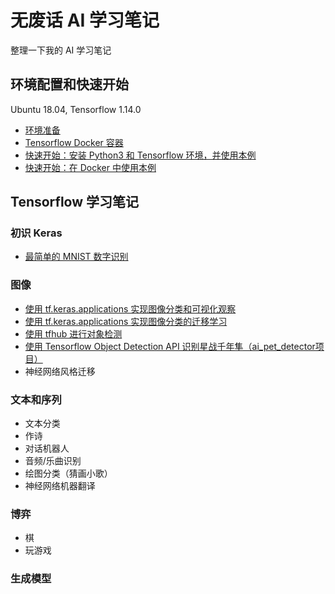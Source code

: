 # 无废话 AI 学习笔记

整理一下我的 AI 学习笔记

## 环境配置和快速开始 

Ubuntu 18.04, Tensorflow 1.14.0

* [环境准备](notes/1_environment.md)
* [Tensorflow Docker 容器](notes/2_environment_docker.md)
* [快速开始：安装 Python3 和 Tensorflow 环境，并使用本例](notes/3_environment_tf.md)
* [快速开始：在 Docker 中使用本例](notes/4_run_in_docker.md)

## Tensorflow 学习笔记

### 初识 Keras

* [最简单的 MNIST 数字识别](notes/study_keras/1_hello_mnist.md)

### 图像

* [使用 tf.keras.applications 实现图像分类和可视化观察](notes/study_keras/2_hello_keras_applications.md)
* [使用 tf.keras.applications 实现图像分类的迁移学习](notes/study_keras/3_hello_transfer_learning.md)
* [使用 tfhub 进行对象检测](notes/study_keras/4_hello_tfhub.md)
* [使用 Tensorflow Object Detection API 识别星战千年隼（ai_pet_detector项目）](https://github.com/iascchen/ai_pet_detector)
* 神经网络风格迁移

### 文本和序列

* 文本分类
* 作诗
* 对话机器人
* 音频/乐曲识别
* 绘图分类（猜画小歌）
* 神经网络机器翻译

### 博弈

* 棋
* 玩游戏

### 生成模型





